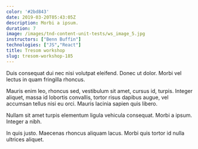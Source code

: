 ```yaml
---
color: '#2bd843'
date: 2019-03-20T05:43:05Z
description: Morbi a ipsum.
duration: 7
image: /images/tnd-content-unit-tests/ws_image_5.jpg
instructors: ["Benn Buffin"]
technologies: ["JS","React"]
title: Tresom workshop
slug: tresom-workshop-185
---
```

Duis consequat dui nec nisi volutpat eleifend. Donec ut dolor. Morbi vel lectus in quam fringilla rhoncus.

Mauris enim leo, rhoncus sed, vestibulum sit amet, cursus id, turpis. Integer aliquet, massa id lobortis convallis, tortor risus dapibus augue, vel accumsan tellus nisi eu orci. Mauris lacinia sapien quis libero.

Nullam sit amet turpis elementum ligula vehicula consequat. Morbi a ipsum. Integer a nibh.

In quis justo. Maecenas rhoncus aliquam lacus. Morbi quis tortor id nulla ultrices aliquet.
